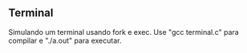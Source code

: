 ## Terminal
Simulando um terminal usando fork e exec. Use "gcc terminal.c" para compilar e "./a.out" para executar.

